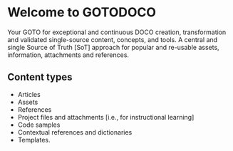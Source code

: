 # Welcome to GOTODOCO

Your GOTO for exceptional and continuous DOCO creation, transformation and validated single-source content, concepts, and tools.
A central and single Source of Truth [SoT] approach for popular and re-usable assets, information, attachments and references. 

## Content types

- Articles
- Assets
- References
- Project files and attachments [i.e., for instructional learning]
- Code samples
- Contextual references and dictionaries
- Templates.

